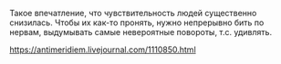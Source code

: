 Такое впечатление, что чувствительность людей существенно снизилась. Чтобы их как-то пронять, нужно непрерывно бить по нервам, выдумывать самые невероятные повороты, т.с. удивлять.

https://antimeridiem.livejournal.com/1110850.html
